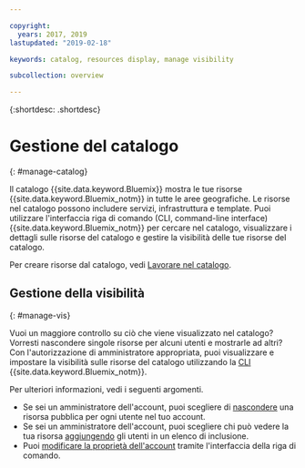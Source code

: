 ```yaml
---

copyright:
  years: 2017, 2019
lastupdated: "2019-02-18"

keywords: catalog, resources display, manage visibility

subcollection: overview

---
```


{:shortdesc: .shortdesc}

# Gestione del catalogo
{: #manage-catalog}

Il catalogo {{site.data.keyword.Bluemix}} mostra le tue risorse {{site.data.keyword.Bluemix_notm}} in tutte le aree geografiche. Le risorse nel catalogo possono includere servizi, infrastruttura e template. Puoi utilizzare l'interfaccia riga di comando (CLI, command-line interface) {{site.data.keyword.Bluemix_notm}} per cercare nel catalogo, visualizzare i dettagli sulle risorse del catalogo e gestire la visibilità delle tue risorse del catalogo.

Per creare risorse dal catalogo, vedi [Lavorare nel catalogo](/docs/overview?topic=overview-ui#catalogcreate).

## Gestione della visibilità
{: #manage-vis}

Vuoi un maggiore controllo su ciò che viene visualizzato nel catalogo? Vorresti nascondere singole risorse per alcuni utenti e mostrarle ad altri? Con l'autorizzazione di amministratore appropriata, puoi visualizzare e impostare la visibilità sulle risorse del catalogo utilizzando la [CLI](/docs/cli/reference/ibmcloud?topic=cloud-cli-overview) {{site.data.keyword.Bluemix_notm}}.

Per ulteriori informazioni, vedi i seguenti argomenti.

* Se sei un amministratore dell'account, puoi scegliere di [nascondere](/docs/account?topic=account-exclude) una risorsa pubblica per ogni utente nel tuo account.
* Se sei un amministratore dell'account, puoi scegliere chi può vedere la tua risorsa [aggiungendo](/docs/account?topic=account-include) gli utenti in un elenco di inclusione.
* Puoi [modificare la proprietà dell'account](/docs/account?topic=account-include#owners) tramite l'interfaccia della riga di comando.
